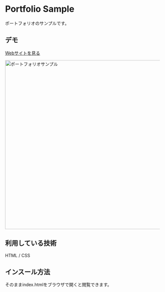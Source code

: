Portfolio Sample
====

ポートフォリオのサンプルです。

## デモ
[Webサイトを見る](https://mochizuki-portfolio-sample.herokuapp.com/)

<img width="551" alt="ポートフォリオサンプル" src="https://user-images.githubusercontent.com/84908237/120898549-45815600-c666-11eb-80ee-520408b30e0b.png">

## 利用している技術
HTML / CSS

## インスール方法
そのままindex.htmlをブラウザで開くと閲覧できます。
